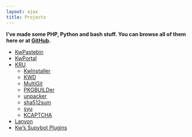 ```yaml
---
layout: ajax
title: Projects
---
```

**I’ve made some PHP, Python and bash stuff. You can browse all of them here or at [GitHub][1].**

*   [KwPastebin][2]
*   [KwPortal][3]
*   [KRU][4] 
    *   [KwInstaller][5]
    *   [KWD][6]
    *   [MultiGit][8]
    *   [PKGBUILDer][9]
    *   [unpacker][10]
    *   [sha512sum][11]
    *   [syu][12]
    *   [KCAPTCHA][13]
*   [Lanyon][14]
*   [Kw’s Supybot Plugins][15]

 [1]:  https://github.com/Kwpolska "My github page"
 [2]:  /projects/kwpastebin/ "KwPastebin"
 [3]:  /projects/kwportal/ "KwPortal"
 [4]:  /projects/kru/ "KRU"
 [5]:  /projects/kru/kwinstaller/ "KwInstaller"
 [6]:  /projects/kru/kwd/ "KWD"
 [7]:  /projects/kru/kpg/ "KPG"
 [8]:  /projects/kru/gitcommiter/ "Git Commiter"
 [9]:  /projects/kru/pkgbuilder/ "PKGBUILDer"
 [10]: /projects/kru/unpacker/ "unpacker"
 [11]: /projects/kru/sha512sum/ "sha512sum"
 [12]: /projects/kru/syu/ "syu"
 [13]: /projects/kru/kcaptcha "KCAPTCHA"
 [14]: /projects/lanyon/ "Lanyon"
 [15]: /projects/kwsupyplugs/ "KwSupyPlugs"
